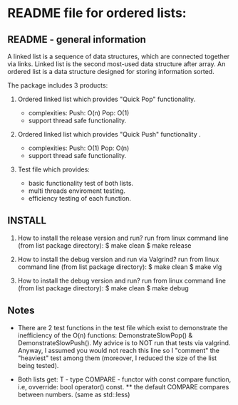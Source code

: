 README file for ordered lists:
=============================


README - general information
-------------------------------
A linked list is a sequence of data structures, which are connected together
via links. Linked list is the second most-used data structure after array.
    An ordered list is a data structure designed for storing information sorted.

The package includes 3 products:
1. Ordered linked list which provides "Quick Pop" functionality. 
   * complexities: Push: O(n) 
   				    Pop:  O(1)
   * support thread safe functionality.
  
2. Ordered linked list which provides "Quick Push" functionality .
   * complexities: Push: O(1)
   				    Pop:  O(n)
   * support thread safe functionality.
    
3. Test file which provides:
   * basic functionality test of both lists.
   * multi threads enviroment testing.
   * efficiency testing of each function.


INSTALL
-------------------------
1. How to install the release version and run?
   run from linux command line (from list package directory):
  $ make clean
  $ make release

2. How to install the debug version and run via Valgrind?
   run from linux command line (from list package directory):
  $ make clean
  $ make vlg

3. How to install the debug version and run?
   run from linux command line (from list package directory):
  $ make clean
  $ make debug


Notes
-------------------------
* There are 2 test functions in the test file which exist to demonstrate the 
  inefficiency of the O(n) functions: 
                               DemonstrateSlowPop() & DemonstrateSlowPush().
  	My advice is to NOT run that tests via valgrind.
  Anyway, I assumed you would not reach this line so I "comment" the "heaviest"
  test among them (moreover, I reduced the size of the list being tested).

* Both lists get: T       - type
                  COMPARE - functor with const compare function,
                            i.e, ovverride: bool operator() const.
                            ** the default COMPARE compares between numbers.
                               (same as std::less)


